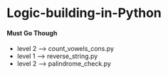 # Logic-building-in-Python

#### Must Go Though
* level 2 --> count_vowels_cons.py
* level 1 --> reverse_string.py
* level 2 --> palindrome_check.py

